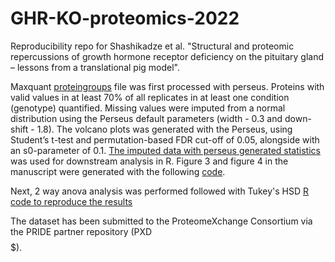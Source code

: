 # GHR-KO-proteomics-2022

Reproducibility repo for Shashikadze et al. "Structural and proteomic repercussions of growth hormone receptor deficiency on the pituitary gland – lessons from a translational pig model". 

Maxquant [proteingroups](https://github.com/ShashikadzeB/GHR-KO-proteomics-2022/blob/main/input%20files/proteinGroups.txt) file was first processed with perseus. Proteins with valid values in at least 70% of all replicates in at least one condition (genotype) quantified. Missing values were imputed from a normal distribution using the Perseus default parameters (width - 0.3 and down-shift - 1.8). The volcano plots was generated with the Perseus, using Student’s t-test and permutation-based FDR cut-off of 0.05, alongside with an s0-parameter of 0.1. [The imputed data with perseus generated statistics](https://github.com/ShashikadzeB/GHR-KO-proteomics-2022/blob/main/input%20files/perseus_output.txt) was used for downstream analysis in R. Figure 3 and figure 4 in the manuscript were generated with the following [code](https://github.com/ShashikadzeB/GHR-KO-proteomics-2022/blob/main/figure3_figure4.md).

Next, 2 way anova analysis was performed followed with Tukey's HSD [R code to reproduce the results](https://github.com/ShashikadzeB/GHR-KO-proteomics-2022/blob/main/ANOVA%20analysis/ANOVA_THSD.md)


The dataset has been submitted to the ProteomeXchange Consortium via the PRIDE partner repository (PXD$$$$$). 
